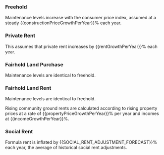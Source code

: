 ### Freehold
Maintenance levels increase with the consumer price index, assumed at a steady {{constructionPriceGrowthPerYear}}% each year. 

### Private Rent
This assumes that private rent increases by {{rentGrowthPerYear}}% each year.

### Fairhold Land Purchase
Maintenance levels are identical to freehold.

### Fairhold Land Rent
Maintenance levels are identical to freehold.

Rising community ground rents are calculated according to rising property prices at a rate of {{propertyPriceGrowthPerYear}}% per year and incomes at {{incomeGrowthPerYear}}%.

### Social Rent
Formula rent is inflated by {{SOCIAL_RENT_ADJUSTMENT_FORECAST}}% each year, the average of historical social rent adjustments. 
